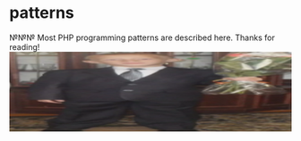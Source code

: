 # patterns
№№№ Most PHP programming patterns are described here. Thanks for reading!
![alt text](https://github.com/Wall4216/Wall4216/raw/main/assets/Wall.png)
